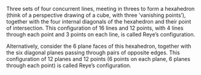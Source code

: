 Three sets of four concurrent lines, meeting in threes to form a
hexahedron (think of a perspective drawing of a cube, with three
’vanishing points’), together with the four internal diagonals of the
hexahedron and their point of intersection. This configuration of 16
lines and 12 points, with 4 lines through each point and 3 points on
each line, is called Reye’s configuration.

Alternatively, consider the 6 plane faces of this hexahedron, together
with the six diagonal planes passing through pairs of opposite edges.
This configuration of 12 planes and 12 points (6 points on each plane, 6
planes through each point) is called Reye’s configuration.
